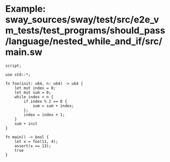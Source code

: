 # Example: sway_sources/sway/test/src/e2e_vm_tests/test_programs/should_pass/language/nested_while_and_if/src/main.sw

```sway
script;

use std::*;

fn foo(init: u64, n: u64) -> u64 {
    let mut index = 0;
    let mut sum = 0;
    while index < n {
        if index % 2 == 0 {
            sum = sum + index;
        };
        index = index + 1;
    }
    sum + init 
}

fn main() -> bool {
    let x = foo(11, 4);
    assert(x == 13);
    true
}

```
